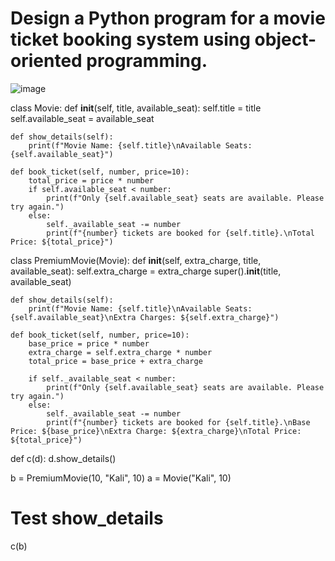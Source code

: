 # Design a Python program for a movie ticket booking system using object-oriented programming.
![image](https://github.com/user-attachments/assets/657a84e1-6383-40da-ad64-46cb917572eb)


class Movie:
    def __init__(self, title, available_seat):
        self.title = title
        self.available_seat = available_seat

    def show_details(self):
        print(f"Movie Name: {self.title}\nAvailable Seats: {self.available_seat}")

    def book_ticket(self, number, price=10):
        total_price = price * number
        if self.available_seat < number:
            print(f"Only {self.available_seat} seats are available. Please try again.")
        else:
            self._available_seat -= number
            print(f"{number} tickets are booked for {self.title}.\nTotal Price: ${total_price}")


class PremiumMovie(Movie):
    def __init__(self, extra_charge, title, available_seat):
        self.extra_charge = extra_charge
        super().__init__(title, available_seat)

    def show_details(self):
        print(f"Movie Name: {self.title}\nAvailable Seats: {self.available_seat}\nExtra Charges: ${self.extra_charge}")

    def book_ticket(self, number, price=10):
        base_price = price * number
        extra_charge = self.extra_charge * number
        total_price = base_price + extra_charge

        if self._available_seat < number:
            print(f"Only {self.available_seat} seats are available. Please try again.")
        else:
            self._available_seat -= number
            print(f"{number} tickets are booked for {self.title}.\nBase Price: ${base_price}\nExtra Charge: ${extra_charge}\nTotal Price: ${total_price}")


def c(d):
    d.show_details()

b = PremiumMovie(10, "Kali", 10)
a = Movie("Kali", 10)

# Test show_details
c(b)
